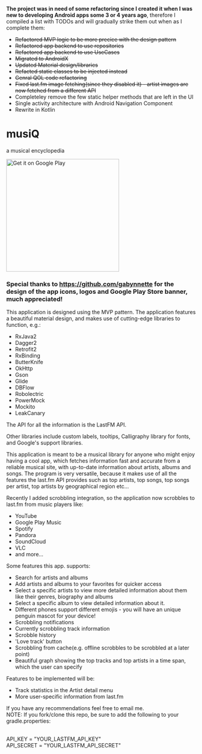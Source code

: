 <b>The project was in need of some refactoring since I created it when I was new to developing Android apps some 3 or 4 years ago</b>, therefore I compiled a list with TODOs and will gradually strike them out when as I complete them:
- ~~Refactored MVP logic to be more precice with the design pattern~~
- ~~Refactored app backend to use repositories~~
- ~~Refactored app backend to use UseCases~~
- ~~Migrated to AndroidX~~
- ~~Updated Material design/libraries~~
- ~~Refacted static classes to be injected instead~~
- ~~Genral QOL code refactoring~~
- ~~Fixed last.fm image fetching(since they disabled it) - artist images are now fetched from a different API~~
- Completeley remove the few static helper methods that are left in the UI
- Single activity architecture with Android Navigation Component
- Rewrite in Kotlin

# musiQ
a musical encyclopedia

<a href='https://play.google.com/store/apps/details?id=com.dihanov.musiq&utm_source=github&pcampaignid=MKT-Other-global-all-co-prtnr-py-PartBadge-Mar2515-1'><img alt='Get it on Google Play' src='https://play.google.com/intl/en_us/badges/images/generic/en_badge_web_generic.png' width="300"/></a>

### Special thanks to https://github.com/gabynnette for the design of the app icons, logos and Google Play Store banner, much appreciated!

This application is designed using the MVP pattern.
The application features a beautiful material design, and makes use of cutting-edge libraries to function, e.g.:
<ul>
	<li>RxJava2</li>
    <li>Dagger2</li>
    <li>Retrofit2</li>
    <li>RxBinding</li>
    <li>ButterKnife</li>
    <li>OkHttp</li>
    <li>Gson</li>
    <li>Glide</li>
    <li>DBFlow</li>
    <li>Robolectric</li>
    <li>PowerMock</>
    <li>Mockito</>
    <li>LeakCanary</>
</ul>

The API for all the information is the LastFM API.

Other libraries include custom labels, tooltips, Calligraphy library for fonts,
and Google's support libraries.

This application is meant to be a musical library for anyone who might enjoy having a cool app, which fetches information
fast and accurate from a reliable musical site, with up-to-date information about artists, albums and songs.
The program is very versatile, because it makes use of all the features the last.fm API provides such as top artists, top songs,
top songs per artist, top artists by geographical region etc...

Recently I added scrobbling integration, so the application now scrobbles to last.fm from music players like:
<ul>
	<li>YouTube</li>
    <li>Google Play Music</li>
    <li>Spotify</li>
    <li>Pandora</li>
    <li>SoundCloud</li>
    <li>VLC</li>
    <li>and more...</li>
</ul>

Some features this app. supports:
- Search for artists and albums
- Add artists and albums to your favorites for quicker access
- Select a specific artists to view more detailed information about them like their genres, biography and albums
- Select a specific album to view detailed information about it.
- Different phones support different emojis - you will have an unique penguin mascot for your device!
- Scrobbling notifications
- Currently scrobbling track information
- Scrobble history
- 'Love track' button
- Scrobbling from cache(e.g. offline scrobbles to be scrobbled at a later point)
- Beautiful graph showing the top tracks and top artists in a time span, which the user can specify


Features to be implemented will be:
- Track statistics in the Artist detail menu
- More user-specific information from last.fm

If you have any recommendations feel free to email me.
</br>
NOTE: If you fork/clone this repo, be sure to add the following to your gradle.properties:

</br>
API_KEY = "YOUR_LASTFM_API_KEY"
</br>
API_SECRET = "YOUR_LASTFM_API_SECRET"
</br>

